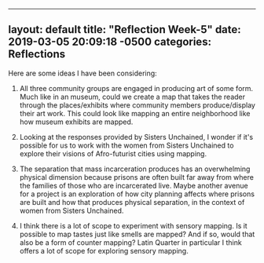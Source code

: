 ----
layout: default
title:  "Reflection Week-5"
date:   2019-03-05 20:09:18 -0500
categories: Reflections
---

Here are some ideas I have been considering:

1. All three community groups are engaged in producing art of some form. Much like in an museum, could we create a map that takes the reader through the places/exhibits where community members produce/display their art work. This could look like mapping an entire neighborhood like how museum exhibits are mapped.

2. Looking at the responses provided by Sisters Unchained, I wonder if it's possible for us to work with the women from Sisters Unchained to explore their visions of Afro-futurist cities using mapping.      

3. The separation that mass incarceration produces has an overwhelming physical dimension because prisons are often built far away from where the families of those who are incarcerated live. Maybe another avenue for a project is an exploration of how city planning affects where prisons are built and how that produces physical separation, in the context of women from Sisters Unchained.

4. I think there is a lot of scope to experiment with sensory mapping. Is it possible to map tastes just like smells are mapped? And if so, would that also be a form of counter mapping? Latin Quarter in particular I think offers a lot of scope for exploring sensory mapping.

